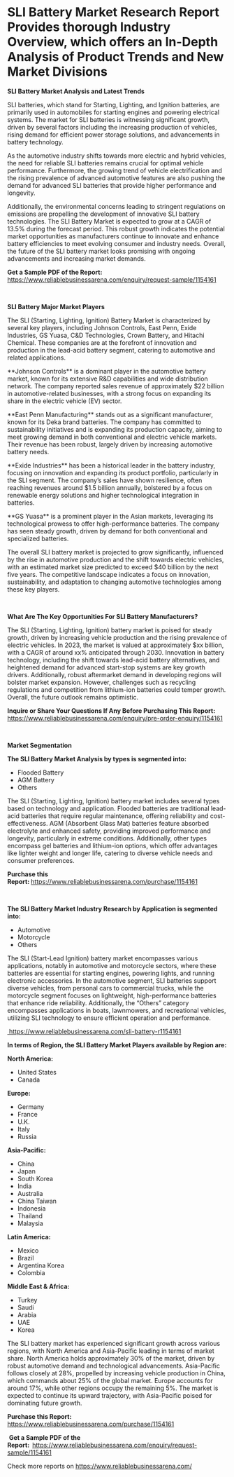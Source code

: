 <p><h1>SLI Battery Market Research Report Provides thorough Industry Overview, which offers an In-Depth Analysis of Product Trends and New Market Divisions</h1></p><p><strong>SLI Battery Market Analysis and Latest Trends</strong></p>
<p><p>SLI batteries, which stand for Starting, Lighting, and Ignition batteries, are primarily used in automobiles for starting engines and powering electrical systems. The market for SLI batteries is witnessing significant growth, driven by several factors including the increasing production of vehicles, rising demand for efficient power storage solutions, and advancements in battery technology. </p><p>As the automotive industry shifts towards more electric and hybrid vehicles, the need for reliable SLI batteries remains crucial for optimal vehicle performance. Furthermore, the growing trend of vehicle electrification and the rising prevalence of advanced automotive features are also pushing the demand for advanced SLI batteries that provide higher performance and longevity.</p><p>Additionally, the environmental concerns leading to stringent regulations on emissions are propelling the development of innovative SLI battery technologies. The SLI Battery Market is expected to grow at a CAGR of 13.5% during the forecast period. This robust growth indicates the potential market opportunities as manufacturers continue to innovate and enhance battery efficiencies to meet evolving consumer and industry needs. Overall, the future of the SLI battery market looks promising with ongoing advancements and increasing market demands.</p></p>
<p><strong>Get a Sample PDF of the Report:&nbsp;</strong> <a href="https://www.reliablebusinessarena.com/enquiry/request-sample/1154161?utm_campaign=2033&utm_medium=2&utm_source=Github&utm_content=ia&utm_term=28022025&utm_id=sli-battery">https://www.reliablebusinessarena.com/enquiry/request-sample/1154161</a></p>
<p>&nbsp;</p>
<p><strong>SLI Battery Major Market Players</strong></p>
<p><p>The SLI (Starting, Lighting, Ignition) Battery Market is characterized by several key players, including Johnson Controls, East Penn, Exide Industries, GS Yuasa, C&D Technologies, Crown Battery, and Hitachi Chemical. These companies are at the forefront of innovation and production in the lead-acid battery segment, catering to automotive and related applications.</p><p>**Johnson Controls** is a dominant player in the automotive battery market, known for its extensive R&D capabilities and wide distribution network. The company reported sales revenue of approximately $22 billion in automotive-related businesses, with a strong focus on expanding its share in the electric vehicle (EV) sector.</p><p>**East Penn Manufacturing** stands out as a significant manufacturer, known for its Deka brand batteries. The company has committed to sustainability initiatives and is expanding its production capacity, aiming to meet growing demand in both conventional and electric vehicle markets. Their revenue has been robust, largely driven by increasing automotive battery needs.</p><p>**Exide Industries** has been a historical leader in the battery industry, focusing on innovation and expanding its product portfolio, particularly in the SLI segment. The company’s sales have shown resilience, often reaching revenues around $1.5 billion annually, bolstered by a focus on renewable energy solutions and higher technological integration in batteries.</p><p>**GS Yuasa** is a prominent player in the Asian markets, leveraging its technological prowess to offer high-performance batteries. The company has seen steady growth, driven by demand for both conventional and specialized batteries.</p><p>The overall SLI battery market is projected to grow significantly, influenced by the rise in automotive production and the shift towards electric vehicles, with an estimated market size predicted to exceed $40 billion by the next five years. The competitive landscape indicates a focus on innovation, sustainability, and adaptation to changing automotive technologies among these key players.</p></p>
<p>&nbsp;</p>
<p><strong>What Are The Key Opportunities For SLI Battery Manufacturers?</strong></p>
<p><p>The SLI (Starting, Lighting, Ignition) battery market is poised for steady growth, driven by increasing vehicle production and the rising prevalence of electric vehicles. In 2023, the market is valued at approximately $xx billion, with a CAGR of around xx% anticipated through 2030. Innovation in battery technology, including the shift towards lead-acid battery alternatives, and heightened demand for advanced start-stop systems are key growth drivers. Additionally, robust aftermarket demand in developing regions will bolster market expansion. However, challenges such as recycling regulations and competition from lithium-ion batteries could temper growth. Overall, the future outlook remains optimistic.</p></p>
<p><strong>Inquire or Share Your Questions If Any Before Purchasing This Report:</strong> <a href="https://www.reliablebusinessarena.com/enquiry/pre-order-enquiry/1154161?utm_campaign=2033&utm_medium=2&utm_source=Github&utm_content=ia&utm_term=28022025&utm_id=sli-battery">https://www.reliablebusinessarena.com/enquiry/pre-order-enquiry/1154161</a></p>
<p>&nbsp;</p>
<p><strong>Market Segmentation</strong></p>
<p><strong>The SLI Battery Market Analysis by types is segmented into:</strong></p>
<p><ul><li>Flooded Battery</li><li>AGM Battery</li><li>Others</li></ul></p>
<p><p>The SLI (Starting, Lighting, Ignition) battery market includes several types based on technology and application. Flooded batteries are traditional lead-acid batteries that require regular maintenance, offering reliability and cost-effectiveness. AGM (Absorbent Glass Mat) batteries feature absorbed electrolyte and enhanced safety, providing improved performance and longevity, particularly in extreme conditions. Additionally, other types encompass gel batteries and lithium-ion options, which offer advantages like lighter weight and longer life, catering to diverse vehicle needs and consumer preferences.</p></p>
<p><strong>Purchase this Report:&nbsp;</strong><a href="https://www.reliablebusinessarena.com/purchase/1154161?utm_campaign=2033&utm_medium=2&utm_source=Github&utm_content=ia&utm_term=28022025&utm_id=sli-battery">https://www.reliablebusinessarena.com/purchase/1154161</a></p>
<p>&nbsp;</p>
<p><strong>The SLI Battery Market Industry Research by Application is segmented into:</strong></p>
<p><ul><li>Automotive</li><li>Motorcycle</li><li>Others</li></ul></p>
<p><p>The SLI (Start-Lead Ignition) battery market encompasses various applications, notably in automotive and motorcycle sectors, where these batteries are essential for starting engines, powering lights, and running electronic accessories. In the automotive segment, SLI batteries support diverse vehicles, from personal cars to commercial trucks, while the motorcycle segment focuses on lightweight, high-performance batteries that enhance ride reliability. Additionally, the “Others” category encompasses applications in boats, lawnmowers, and recreational vehicles, utilizing SLI technology to ensure efficient operation and performance.</p></p>
<p><a href="https://www.reliablebusinessarena.com/sli-battery-r1154161?utm_campaign=2033&utm_medium=2&utm_source=Github&utm_content=ia&utm_term=28022025&utm_id=sli-battery">&nbsp;https://www.reliablebusinessarena.com/sli-battery-r1154161</a></p>
<p><strong>In terms of Region, the SLI Battery Market Players available by Region are:</strong></p>
<p>
    <p> <strong> North America: </strong>
        <ul>
            <li>United States</li>
            <li>Canada</li>
        </ul>
        </p> 
    <p> <strong> Europe: </strong>
        <ul>
            <li>Germany</li>
            <li>France</li>
            <li>U.K.</li>
            <li>Italy</li>
            <li>Russia</li>
        </ul>
        </p> 
    <p> <strong> Asia-Pacific: </strong>
        <ul>
            <li>China</li>
            <li>Japan</li>
            <li>South Korea</li>
            <li>India</li>
            <li>Australia</li>
            <li>China Taiwan</li>
            <li>Indonesia</li>
            <li>Thailand</li>
            <li>Malaysia</li>
        </ul>
        </p> 
    <p> <strong> Latin America: </strong>
        <ul>
            <li>Mexico</li>
            <li>Brazil</li>
            <li>Argentina Korea</li>
            <li>Colombia</li>
        </ul>
        </p> 
    <p> <strong> Middle East & Africa: </strong>
        <ul>
            <li>Turkey</li>
            <li>Saudi</li>
            <li>Arabia</li>
            <li>UAE</li>
            <li>Korea</li>
        </ul>
    </p>
    </p>
<p><p>The SLI battery market has experienced significant growth across various regions, with North America and Asia-Pacific leading in terms of market share. North America holds approximately 30% of the market, driven by robust automotive demand and technological advancements. Asia-Pacific follows closely at 28%, propelled by increasing vehicle production in China, which commands about 25% of the global market. Europe accounts for around 17%, while other regions occupy the remaining 5%. The market is expected to continue its upward trajectory, with Asia-Pacific poised for dominating future growth.</p></p>
<p><strong>Purchase this Report: </strong><a href="https://www.reliablebusinessarena.com/purchase/1154161?utm_campaign=2033&utm_medium=2&utm_source=Github&utm_content=ia&utm_term=28022025&utm_id=sli-battery">https://www.reliablebusinessarena.com/purchase/1154161</a></p>
<p>&nbsp;<strong>Get a Sample PDF of the Report:&nbsp;&nbsp;</strong><a href="https://www.reliablebusinessarena.com/enquiry/request-sample/1154161?utm_campaign=2033&utm_medium=2&utm_source=Github&utm_content=ia&utm_term=28022025&utm_id=sli-battery">https://www.reliablebusinessarena.com/enquiry/request-sample/1154161</a></p>
<p><strong></strong></p>
<p>Check more reports on <a href="https://www.reliablebusinessarena.com/?utm_campaign=2033&utm_medium=2&utm_source=Github&utm_content=ia&utm_term=28022025&utm_id=sli-battery">https://www.reliablebusinessarena.com/</a></p>